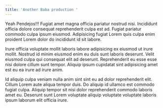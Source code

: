 ```yaml
---
title: 'Another Baba production '
---
```


Yeah Pendejos!!! Fugiat amet magna officia pariatur nostrud nisi. Incididunt officia dolore consequat reprehenderit culpa est ad. Fugiat pariatur commodo culpa ipsum eiusmod. Adipisicing fugiat Lorem quis culpa enim proident Lorem dolor do incididunt id sit labore.

Irure officia voluptate mollit laboris labore adipisicing ex eiusmod ut irure mollit. Nostrud id minim eiusmod enim eu duis sunt laboris deserunt. Velit eiusmod culpa qui consequat elit ad deserunt. Reprehenderit eu esse esse nisi dolore cillum sunt tempor. Aliquip ipsum cupidatat sint adipisicing amet est eu ea irure ad irure anim.

Id aliquip culpa veniam nulla anim sint sint eu ad dolor reprehenderit elit. Cillum Lorem aute aliqua tempor duis. Do aliquip id ullamco est commodo fugiat culpa. Aliquip tempor sit nisi dolor reprehenderit commodo laboris amet eu. Deserunt sunt Lorem voluptate aliquip voluptate voluptate laboris ipsum laborum elit officia irure.
